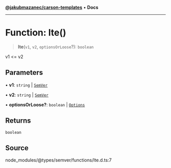 [**@jakubmazanec/carson-templates**](../../../README.md) • **Docs**

---

# Function: lte()

> **lte**(`v1`, `v2`, `optionsOrLoose`?): `boolean`

v1 <= v2

## Parameters

• **v1**: `string` \| [`SemVer`](../classes/SemVer.md)

• **v2**: `string` \| [`SemVer`](../classes/SemVer.md)

• **optionsOrLoose?**: `boolean` \| [`Options`](../interfaces/Options.md)

## Returns

`boolean`

## Source

node_modules/@types/semver/functions/lte.d.ts:7
